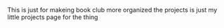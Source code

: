 This is just for makeing book club more organized
the projects is just my little projects page for the thing
